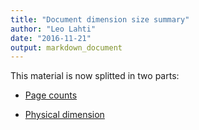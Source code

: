 ```yaml
---
title: "Document dimension size summary"
author: "Leo Lahti"
date: "2016-11-21"
output: markdown_document
---
```


This material is now splitted in two parts:

  * [Page counts](pagecount.md)

  * [Physical dimension](dimension.md)


